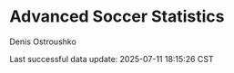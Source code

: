# Advanced Soccer Statistics
Denis Ostroushko

<!-- gfm -->

Last successful data update: 2025-07-11 18:15:26 CST
